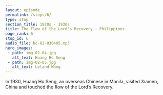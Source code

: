 ```yaml
---
layout: episode
permalink: /stops/6/
type: stop
section_title: 1920s - 1930s
title: The Flow of the Lord's Recovery - Philippines
page_rank: 6
stop_id: 6
audio_file: hc-02-030405.mp3
hero_images:
 - path: img-02-04.jpg
   alt_text: Huang Ho Seng
 - path: img-02-05.jpg
   alt_text: Leland Wang
---
```


In 1930, Huang Ho Seng, an overseas Chinese in Manila, visited Xiamen, China and touched the flow of the Lord’s Recovery.

<!---
菲律賓華僑黃和聲於1930年訪問中國廈門，接觸了主恢復的流
-->

<!--- TRANSCRIPT
At this juncture in history, in the bustling city of Manila, over a thousand kilometers south of the Chinese coast of Fujian, lived a sizable population of overseas Chinese who had migrated to the Philippines to escape economic hardship and political instability in China. Many of them were Christians who gathered at St. Stephen’s parish, an Anglican-Episcopalian church in Manila.

Among them was Brother Huang Ho Seng, a medical practitioner whose clinic once stood on the very ground where this History Center stands today.

In 1930, Huang Ho Seng and his newlywed wife went on a honeymoon to Xiamen, China. There, by the Lord’s sovereignty, he touched the flow of the Lord’s recovery. Upon his return to Manila, Brother Huang enthusiastically shared his newfound enlightenment with some fellow believers. Inspired by his testimony, a group of them decided to leave the Anglican-Episcopalian sect. They rented a place on Nueva Street and began meeting under the name of United Christians Society.

In 1935, the brothers invited Leland Wang, a contemporary of Watchman Nee under M.E. Barber, who by then had become a traveling evangelist, to come to Manila to hold gospel outreaches and revival meetings. Following these meetings, Brother Wang recommended his co-worker, Simon Meek, to come and serve in Manila. Three years later, Lucas Wu, another co-worker from China, joined the work in Manila at Brother Meek's request.
-->


